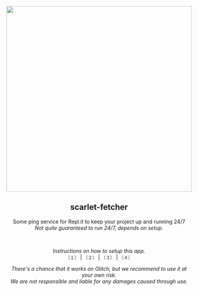 <div align="center">
  <img width="500" src="https://github.com/nexus-labs-ltd/scarlet-fetcher/blob/main/assets/banner_style.png?raw=true"/>
  
  <h2>scarlet-fetcher</h2>
  <p style="font-size: '10px'">
    Some ping service for Repl.it to keep your project up and running 24/7 </br>
    <i>Not quite guaranteed to run 24/7, depends on setup.</i>
  </p></br>
  
  <i style="font-size: '10px'">Instructions on how to setup this app.</i></br>
  <code>〘１〙</code> | <code>〘２〙</code> | <code>〘３〙</code> | <code>〘４〙</code>
  </br>
  
  <i style="font-size: '25px'">
    There's a chance that it works on Glitch, but we recommend to use it at your own risk. </br>
    We are not responsible and liable for any damages caused through use.
  </i>
</div>

